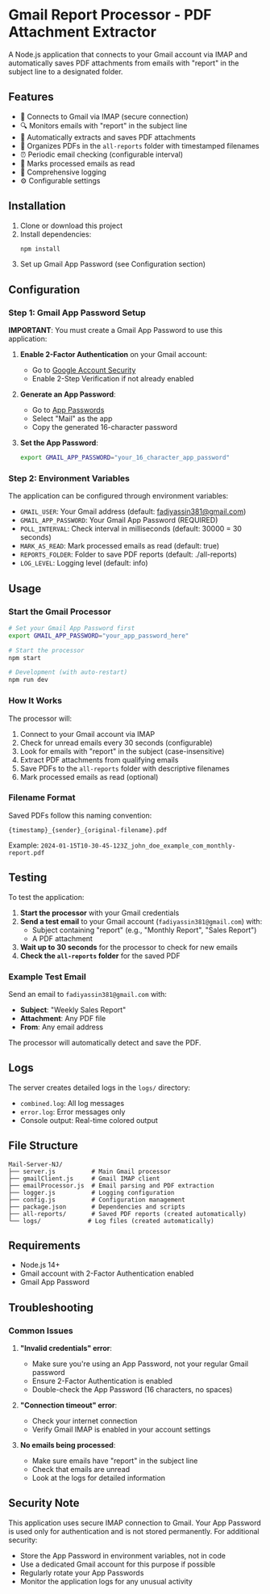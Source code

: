 # Gmail Report Processor - PDF Attachment Extractor

A Node.js application that connects to your Gmail account via IMAP and automatically saves PDF attachments from emails with "report" in the subject line to a designated folder.

## Features

- 📧 Connects to Gmail via IMAP (secure connection)
- 🔍 Monitors emails with "report" in the subject line
- 📄 Automatically extracts and saves PDF attachments
- 📁 Organizes PDFs in the `all-reports` folder with timestamped filenames
- ⏰ Periodic email checking (configurable interval)
- 📖 Marks processed emails as read
- 📝 Comprehensive logging
- ⚙️ Configurable settings

## Installation

1. Clone or download this project
2. Install dependencies:
   ```bash
   npm install
   ```
3. Set up Gmail App Password (see Configuration section)

## Configuration

### Step 1: Gmail App Password Setup

**IMPORTANT**: You must create a Gmail App Password to use this application:

1. **Enable 2-Factor Authentication** on your Gmail account:
   - Go to [Google Account Security](https://myaccount.google.com/security)
   - Enable 2-Step Verification if not already enabled

2. **Generate an App Password**:
   - Go to [App Passwords](https://support.google.com/accounts/answer/185833)
   - Select "Mail" as the app
   - Copy the generated 16-character password

3. **Set the App Password**:
   ```bash
   export GMAIL_APP_PASSWORD="your_16_character_app_password"
   ```

### Step 2: Environment Variables

The application can be configured through environment variables:

- `GMAIL_USER`: Your Gmail address (default: fadiyassin381@gmail.com)
- `GMAIL_APP_PASSWORD`: Your Gmail App Password (REQUIRED)
- `POLL_INTERVAL`: Check interval in milliseconds (default: 30000 = 30 seconds)
- `MARK_AS_READ`: Mark processed emails as read (default: true)
- `REPORTS_FOLDER`: Folder to save PDF reports (default: ./all-reports)
- `LOG_LEVEL`: Logging level (default: info)

## Usage

### Start the Gmail Processor

```bash
# Set your Gmail App Password first
export GMAIL_APP_PASSWORD="your_app_password_here"

# Start the processor
npm start

# Development (with auto-restart)
npm run dev
```

### How It Works

The processor will:

1. Connect to your Gmail account via IMAP
2. Check for unread emails every 30 seconds (configurable)
3. Look for emails with "report" in the subject (case-insensitive)
4. Extract PDF attachments from qualifying emails
5. Save PDFs to the `all-reports` folder with descriptive filenames
6. Mark processed emails as read (optional)

### Filename Format

Saved PDFs follow this naming convention:
```
{timestamp}_{sender}_{original-filename}.pdf
```

Example: `2024-01-15T10-30-45-123Z_john_doe_example_com_monthly-report.pdf`

## Testing

To test the application:

1. **Start the processor** with your Gmail credentials
2. **Send a test email** to your Gmail account (`fadiyassin381@gmail.com`) with:
   - Subject containing "report" (e.g., "Monthly Report", "Sales Report")
   - A PDF attachment
3. **Wait up to 30 seconds** for the processor to check for new emails
4. **Check the `all-reports` folder** for the saved PDF

### Example Test Email

Send an email to `fadiyassin381@gmail.com` with:
- **Subject**: "Weekly Sales Report"
- **Attachment**: Any PDF file
- **From**: Any email address

The processor will automatically detect and save the PDF.

## Logs

The server creates detailed logs in the `logs/` directory:
- `combined.log`: All log messages
- `error.log`: Error messages only
- Console output: Real-time colored output

## File Structure

```
Mail-Server-NJ/
├── server.js          # Main Gmail processor
├── gmailClient.js     # Gmail IMAP client
├── emailProcessor.js  # Email parsing and PDF extraction
├── logger.js          # Logging configuration
├── config.js          # Configuration management
├── package.json       # Dependencies and scripts
├── all-reports/       # Saved PDF reports (created automatically)
└── logs/             # Log files (created automatically)
```

## Requirements

- Node.js 14+
- Gmail account with 2-Factor Authentication enabled
- Gmail App Password

## Troubleshooting

### Common Issues

1. **"Invalid credentials" error**:
   - Make sure you're using an App Password, not your regular Gmail password
   - Ensure 2-Factor Authentication is enabled
   - Double-check the App Password (16 characters, no spaces)

2. **"Connection timeout" error**:
   - Check your internet connection
   - Verify Gmail IMAP is enabled in your account settings

3. **No emails being processed**:
   - Make sure emails have "report" in the subject line
   - Check that emails are unread
   - Look at the logs for detailed information

## Security Note

This application uses secure IMAP connection to Gmail. Your App Password is used only for authentication and is not stored permanently. For additional security:
- Store the App Password in environment variables, not in code
- Use a dedicated Gmail account for this purpose if possible
- Regularly rotate your App Passwords
- Monitor the application logs for any unusual activity
